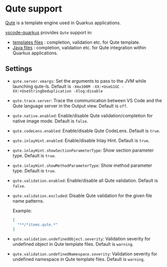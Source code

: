 # Qute support

[Qute](https://quarkus.io/guides/qute-reference) is a template engine used in Quarkus applications.

[vscode-quarkus](https://github.com/redhat-developer/vscode-quarkus) provides `Qute` support in:

 * [templates files](TemplateSupport.md#template) : completion, validation etc. for Qute template.
 * [Java files](JavaSupport.md#java-file) : completion, validation etc. for Qute integration within Quarkus applications.

 ## Settings

 * `qute.server.vmargs`: Set the arguments to pass to the JVM while launching qute-ls. Default is `-Xmx100M -XX:+UseG1GC -XX:+UseStringDeduplication -Xlog:disable`
 * `qute.trace.server`: Trace the communication between VS Code and the Qute language server in the Output view. Default is `off`.
 * `qute.native.enabled`: Enable/disable Qute validation/completion for native image mode. Default is `false`.
 * `qute.codeLens.enabled`: Enable/disable Qute CodeLens. Default is `true`.
 * `qute.inlayHint.enabled`: Enable/disable Inlay Hint. Default is `true`.
 * `qute.inlayHint.showSectionParameterType`: Show section parameter type. Default is `true`.
 * `qute.inlayHint.showMethodParameterType`: Show method parameter type. Default is `true`.
 * `qute.validation.enabled`: Enable/disable all Qute validation. Default is `false`.
 * `qute.validation.excluded`: Disable Qute validation for the given file name patterns.

   Example:

   ```json
   [
     "**/*items.qute.*"
   ]
   ```
 * `qute.validation.undefinedObject.severity`: Validation severity for undefined object in Qute template files. Default is `warning`.
 * `qute.validation.undefinedNamespace.severity`: Validation severity for undefined namespace in Qute template files. Default is `warning`.
